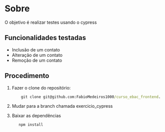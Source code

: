 # Sobre

O objetivo é realizar testes usando o cypress

## Funcionalidades testadas

- Inclusão de um contato
- Alteração de um contato
- Remoção de um contato

## Procedimento

1. Fazer o clone do repositório:
   ```cmd
       git clone git@github.com:FabioMedeiros1000/curso_ebac_frontend.git
   ```

2. Mudar para a branch chamada exercicio_cypress

2. Baixar as dependências
   ```cmd
      npm install
   ```
